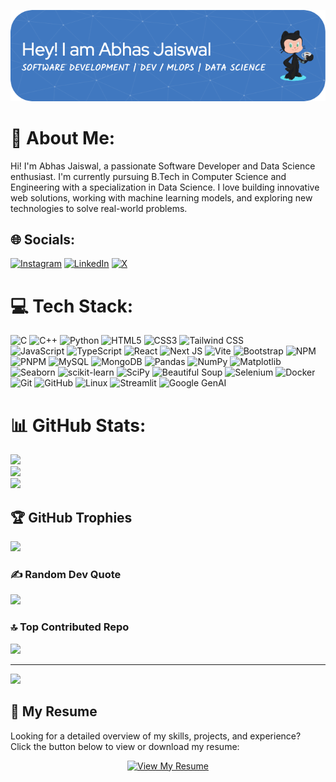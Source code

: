 <p align="center">
  <img src="https://github.com/Abhasjaiswal/Abhasjaiswal/blob/main/github-header-image%20(4).png" alt="GitHub Header Image" />
</p>


# 💫 About Me:
Hi! I'm Abhas Jaiswal, a passionate Software Developer and Data Science enthusiast. I'm currently pursuing  B.Tech in Computer Science and Engineering with a specialization in Data Science. I love building innovative web solutions, working with machine learning models, and exploring new technologies to solve real-world problems.


## 🌐 Socials:
[![Instagram](https://img.shields.io/badge/Instagram-%23E4405F.svg?logo=Instagram&logoColor=white)](https://instagram.com/jaiswal_abhas) [![LinkedIn](https://img.shields.io/badge/LinkedIn-%230077B5.svg?logo=linkedin&logoColor=white)](https://linkedin.com/in/abhasjaiswal) [![X](https://img.shields.io/badge/X-black.svg?logo=X&logoColor=white)](https://x.com/jaiswal_abhas) 


# 💻 Tech Stack:
![C](https://img.shields.io/badge/c-%2300599C.svg?style=for-the-badge&logo=c&logoColor=white) 
![C++](https://img.shields.io/badge/c++-%2300599C.svg?style=for-the-badge&logo=c%2B%2B&logoColor=white) 
![Python](https://img.shields.io/badge/python-%2314354C.svg?style=for-the-badge&logo=python&logoColor=white) 
![HTML5](https://img.shields.io/badge/html5-%23E34F26.svg?style=for-the-badge&logo=html5&logoColor=white) 
![CSS3](https://img.shields.io/badge/css3-%231572B6.svg?style=for-the-badge&logo=css3&logoColor=white) 
![Tailwind CSS](https://img.shields.io/badge/TailwindCSS-%2306B6D4.svg?style=for-the-badge&logo=tailwindcss&logoColor=white)  
![JavaScript](https://img.shields.io/badge/javascript-%23323330.svg?style=for-the-badge&logo=javascript&logoColor=%23F7DF1E) 
![TypeScript](https://img.shields.io/badge/typescript-%23007ACC.svg?style=for-the-badge&logo=typescript&logoColor=white) 
![React](https://img.shields.io/badge/react-%2320232a.svg?style=for-the-badge&logo=react&logoColor=%2361DAFB) 
![Next JS](https://img.shields.io/badge/Next-black?style=for-the-badge&logo=next.js&logoColor=white) 
![Vite](https://img.shields.io/badge/vite-%23646CFF.svg?style=for-the-badge&logo=vite&logoColor=white) 
![Bootstrap](https://img.shields.io/badge/Bootstrap-%23563D7C.svg?style=for-the-badge&logo=bootstrap&logoColor=white) 
![NPM](https://img.shields.io/badge/NPM-%23CB3837.svg?style=for-the-badge&logo=npm&logoColor=white) 
![PNPM](https://img.shields.io/badge/pnpm-%234a4a4a.svg?style=for-the-badge&logo=pnpm&logoColor=f69220) 
![MySQL](https://img.shields.io/badge/mysql-4479A1.svg?style=for-the-badge&logo=mysql&logoColor=white) 
![MongoDB](https://img.shields.io/badge/MongoDB-%234ea94b.svg?style=for-the-badge&logo=mongodb&logoColor=white) 
![Pandas](https://img.shields.io/badge/pandas-%23150458.svg?style=for-the-badge&logo=pandas&logoColor=white) 
![NumPy](https://img.shields.io/badge/numpy-%23013243.svg?style=for-the-badge&logo=numpy&logoColor=white) 
![Matplotlib](https://img.shields.io/badge/Matplotlib-%23ffffff.svg?style=for-the-badge&logo=Matplotlib&logoColor=black) 
![Seaborn](https://img.shields.io/badge/Seaborn-%236CC24A.svg?style=for-the-badge&logo=seaborn&logoColor=white) 
![scikit-learn](https://img.shields.io/badge/scikit--learn-%23F7931E.svg?style=for-the-badge&logo=scikit-learn&logoColor=white) 
![SciPy](https://img.shields.io/badge/SciPy-%230C55A5.svg?style=for-the-badge&logo=scipy&logoColor=white) 
![Beautiful Soup](https://img.shields.io/badge/Beautiful%20Soup-%2361DAFB.svg?style=for-the-badge&logo=python&logoColor=white) 
![Selenium](https://img.shields.io/badge/Selenium-%23009639.svg?style=for-the-badge&logo=selenium&logoColor=white) 
![Docker](https://img.shields.io/badge/docker-%230db7ed.svg?style=for-the-badge&logo=docker&logoColor=white) 
![Git](https://img.shields.io/badge/git-%23F05033.svg?style=for-the-badge&logo=git&logoColor=white) 
![GitHub](https://img.shields.io/badge/github-%23121011.svg?style=for-the-badge&logo=github&logoColor=white) 
![Linux](https://img.shields.io/badge/Linux-%23FCC624.svg?style=for-the-badge&logo=linux&logoColor=black) 
![Streamlit](https://img.shields.io/badge/Streamlit-%23FF4B4B.svg?style=for-the-badge&logo=streamlit&logoColor=white) 
![Google GenAI](https://img.shields.io/badge/Google%20GenAI-%234285F4.svg?style=for-the-badge&logo=google&logoColor=white)

# 📊 GitHub Stats:
![](https://github-readme-stats.vercel.app/api?username=abhasjaiswal&theme=dark&hide_border=false&include_all_commits=false&count_private=false)<br/>
![](https://github-readme-streak-stats.herokuapp.com/?user=abhasjaiswal&theme=dark&hide_border=false)<br/>
![](https://github-readme-stats.vercel.app/api/top-langs/?username=abhasjaiswal&theme=dark&hide_border=false&include_all_commits=false&count_private=false&layout=compact)

## 🏆 GitHub Trophies
![](https://github-profile-trophy.vercel.app/?username=abhasjaiswal&theme=radical&no-frame=false&no-bg=true&margin-w=4)

### ✍️ Random Dev Quote
![](https://quotes-github-readme.vercel.app/api?type=horizontal&theme=radical)

### 🔝 Top Contributed Repo
![](https://github-contributor-stats.vercel.app/api?username=abhasjaiswal&limit=5&theme=dark&combine_all_yearly_contributions=true)

---
[![](https://visitcount.itsvg.in/api?id=abhasjaiswal&icon=0&color=0)](https://visitcount.itsvg.in)

## 📄 **My Resume**

Looking for a detailed overview of my skills, projects, and experience?  
Click the button below to view or download my resume:

<p align="center">
  <a href="https://tinyurl.com/resume-abhas" target="_blank">
    <img src="https://img.shields.io/badge/View%20My%20Resume-%2300A4CC.svg?style=for-the-badge&logo=google-drive&logoColor=white" alt="View My Resume"/>
  </a>
</p>

